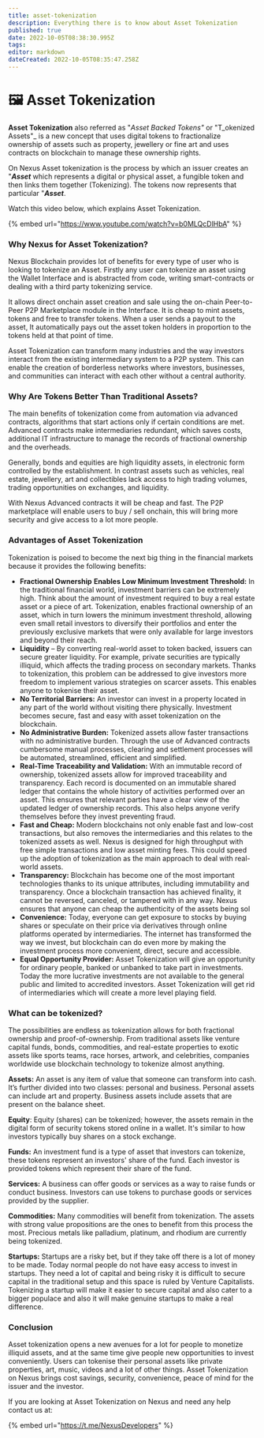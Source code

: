```yaml
---
title: asset-tokenization
description: Everything there is to know about Asset Tokenization
published: true
date: 2022-10-05T08:38:30.995Z
tags: 
editor: markdown
dateCreated: 2022-10-05T08:35:47.258Z
---
```


# 🖼 Asset Tokenization

**Asset Tokenization** also referred as  "_Asset Backed Tokens"_ or "T_okenized Assets"_ is a new concept that uses digital tokens to fractionalize ownership of assets such as property, jewellery or fine art and uses contracts on blockchain to manage these ownership rights.&#x20;

On Nexus Asset tokenization is the process by which an issuer creates an "_**Asset**_ which represents a digital or physical asset, a fungible token and then links them together (Tokenizing). The tokens now represents that particular "_**Asset**_. &#x20;

Watch this video below, which explains Asset Tokenization.

{% embed url="https://www.youtube.com/watch?v=b0MLQcDlHbA" %}

### Why Nexus for Asset Tokenization?

Nexus Blockchain provides lot of benefits for every type of user who is looking to tokenize an Asset. Firstly any user can tokenize an asset using the Wallet Interface and is abstracted from code, writing smart-contracts or dealing with a third party tokenizing service.&#x20;

It allows direct onchain asset creation and sale using the on-chain Peer-to-Peer P2P Marketplace module in the Interface. It is cheap to mint assets, tokens and free to transfer tokens. When a user sends a payout to the asset, It automatically pays out the asset token holders in proportion to the tokens held at that point of time.&#x20;

Asset Tokenization can transform many industries and the way investors interact from the existing intermediary system to a P2P system. This can enable the creation of borderless networks where investors, businesses, and communities can interact with each other without a central authority.

### **Why Are Tokens Better Than Traditional Assets?** <a href="#why-are-tokens-better-than-traditional-assets" id="why-are-tokens-better-than-traditional-assets"></a>

The main benefits of tokenization come from automation via advanced contracts, algorithms that start actions only if certain conditions are met. Advanced contracts make intermediaries redundant, which saves costs, additional IT infrastructure to manage the records of fractional ownership and the overheads.

Generally, bonds and equities are high liquidity assets, in electronic form controlled by the establishment. In contrast assets such as vehicles, real estate, jewellery, art and collectibles lack access to high trading volumes, trading opportunities on exchanges, and liquidity.

With Nexus Advanced contracts it will be cheap and fast. The P2P marketplace will enable users to buy / sell onchain, this will bring more security and give access to a lot more people.

### Advantages of Asset Tokenization

Tokenization is poised to become the next big thing in the financial markets because it provides the following benefits:

* **Fractional Ownership** **Enables Low Minimum Investment Threshold:** In the traditional financial world, investment barriers can be extremely high. Think about the amount of investment required to buy a real estate asset or a piece of art. Tokenization, enables fractional ownership of an asset, which in turn lowers the minimum investment threshold, allowing even small retail investors to diversify their portfolios and enter the previously exclusive markets that were only available for large investors and beyond their reach.
* **Liquidity** – By converting real-world asset to token backed, issuers can secure greater liquidity. For example, private securities are typically illiquid, which affects the trading process on secondary markets. Thanks to tokenization, this problem can be addressed to give investors more freedom to implement various strategies on scarcer assets. This enables anyone to tokenise their asset.
* **No Territorial Barriers:** An investor can invest in a property located in any part of the world without visiting there physically. Investment becomes secure, fast and easy with asset tokenization on the blockchain.
* **No Administrative Burden:** Tokenized assets allow faster transactions with no administrative burden. Through the use of Advanced contracts cumbersome manual processes, clearing and settlement processes will be automated, streamlined, efficient and simplified.
* **Real-Time Traceability and  Validation:** With an immutable record of ownership, tokenized assets allow for improved traceability and transparency. Each record is documented on an immutable shared ledger that contains the whole history of activities performed over an asset. This ensures that relevant parties have a clear view of the updated ledger of ownership records. This also helps anyone verify themselves before they invest preventing fraud.‍
* **Fast and Cheap:**  Modern blockchains not only enable fast and low-cost transactions, but also removes the intermediaries and this relates to the tokenized assets as well. Nexus is designed for high throughput with free simple transactions and low asset minting fees. This could speed up the adoption of tokenization as the main approach to deal with real-world assets.
* **Transparency:** Blockchain has become one of the most important technologies thanks to its unique attributes, including immutability and transparency. Once a blockchain transaction has achieved finality, it cannot be reversed, canceled, or tampered with in any way. Nexus ensures that anyone can cheap the authenticity of the assets being sol
* **Convenience:** Today, everyone can get exposure to stocks by buying shares or speculate on their price via derivatives through online platforms operated by intermediaries. The internet has transformed the way we invest, but blockchain can do even more by making the investment process more convenient, direct, secure and accessible.
* **Equal Opportunity Provider:** Asset Tokenization will give an opportunity for ordinary people, banked or unbanked to take part in investments. Today the more lucrative investments are not available to the general public and limited to accredited investors. Asset Tokenization will get rid of intermediaries which will create a more level playing field.

### **What can be tokenized?**

The possibilities are endless as tokenization allows for both fractional ownership and proof-of-ownership. From traditional assets like venture capital funds, bonds, commodities, and real-estate properties to exotic assets like sports teams, race horses, artwork, and celebrities, companies worldwide use blockchain technology to tokenize almost anything.&#x20;

**Assets:** An asset is any item of value that someone can transform into cash. It’s further divided into two classes: personal and business. Personal assets can include art and property. Business assets include assets that are present on the balance sheet.

**Equity**: Equity (shares) can be tokenized; however, the assets remain in the digital form of security tokens stored online in a wallet. It's similar to how investors typically buy shares on a stock exchange.

**Funds:** An investment fund is a type of asset that investors can tokenize, these tokens represent an investors' share of the fund. Each investor is provided tokens which represent their share of the fund.

**Services:** A business can offer goods or services as a way to raise funds or conduct business. Investors can use tokens to purchase goods or services provided by the supplier.

**Commodities:** Many commodities will benefit from tokenization. The assets with strong value propositions are the ones to benefit from this process the most. Precious metals like palladium, platinum, and rhodium are currently being tokenized.

**Startups:** Startups are a risky bet, but if they take off there is a lot of money to be made. Today  normal people do not have easy access to invest in startups. They need a lot of capital and being risky it is difficult to secure capital in the traditional setup and this space is ruled by Venture Capitalists. Tokenizing a startup will make it easier to secure capital and also cater to a bigger populace and also it will make genuine startups to make a real difference.

### Conclusion

Asset tokenization opens a new avenues for a lot for people to monetize illiquid assets, and at the same time give people new opportunities to invest conveniently. Users can tokenise their personal assets like private properties, art, music, videos and a lot of other things. Asset Tokenization on Nexus brings cost savings, security, convenience, peace of mind for the issuer and the investor.&#x20;

If you are looking at Asset Tokenization on Nexus and need any help contact us at:

{% embed url="https://t.me/NexusDevelopers" %}

